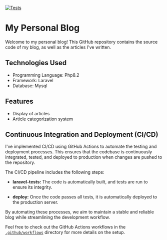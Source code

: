 [![Tests](https://github.com/jeremieflahaut/dev-fullstack/actions/workflows/test.yml/badge.svg)](https://github.com/jeremieflahaut/dev-fullstack/actions/workflows/test.yml)

# My Personal Blog

Welcome to my personal blog! This GitHub repository contains the source code of my blog, as well as the articles I've written.

## Technologies Used

- Programming Language: Php8.2
- Framework: Laravel
- Database: Mysql

## Features

- Display of articles
- Article categorization system

## Continuous Integration and Deployment (CI/CD)

I've implemented CI/CD using GitHub Actions to automate the testing and deployment processes. This ensures that the codebase is continuously integrated, tested, and deployed to production when changes are pushed to the repository.

The CI/CD pipeline includes the following steps:

- **laravel-tests:** The code is automatically built, and tests are run to ensure its integrity.

- **deploy:** Once the code passes all tests, it is automatically deployed to the production server.

By automating these processes, we aim to maintain a stable and reliable blog while streamlining the development workflow.

Feel free to check out the GitHub Actions workflows in the [`.github/workflows`](.github/workflows) directory for more details on the setup.
